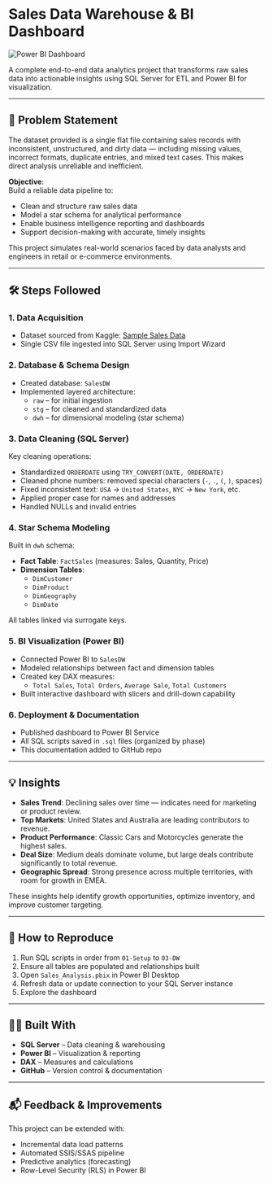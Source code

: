 # Sales Data Warehouse & BI Dashboard

![Power BI Dashboard](images/dashboard.gif) 

A complete end-to-end data analytics project that transforms raw sales data into actionable insights using SQL Server for ETL and Power BI for visualization.

---

## 📌 Problem Statement

The dataset provided is a single flat file containing sales records with inconsistent, unstructured, and dirty data — including missing values, incorrect formats, duplicate entries, and mixed text cases. This makes direct analysis unreliable and inefficient.

**Objective**:  
Build a reliable data pipeline to:
- Clean and structure raw sales data
- Model a star schema for analytical performance
- Enable business intelligence reporting and dashboards
- Support decision-making with accurate, timely insights

This project simulates real-world scenarios faced by data analysts and engineers in retail or e-commerce environments.

---

## 🛠️ Steps Followed

### 1. **Data Acquisition**
- Dataset sourced from Kaggle: [Sample Sales Data](https://www.kaggle.com/datasets/kyanyoga/sample-sales-data)
- Single CSV file ingested into SQL Server using Import Wizard

### 2. **Database & Schema Design**
- Created database: `SalesDW`
- Implemented layered architecture:
  - `raw` – for initial ingestion
  - `stg` – for cleaned and standardized data
  - `dwh` – for dimensional modeling (star schema)

### 3. **Data Cleaning (SQL Server)**
Key cleaning operations:
- Standardized `ORDERDATE` using `TRY_CONVERT(DATE, ORDERDATE)`
- Cleaned phone numbers: removed special characters (`-`, `.`, `(`, `)`, spaces)
- Fixed inconsistent text: `USA` → `United States`, `NYC` → `New York`, etc.
- Applied proper case for names and addresses
- Handled NULLs and invalid entries

### 4. **Star Schema Modeling**
Built in `dwh` schema:
- **Fact Table**: `FactSales` (measures: Sales, Quantity, Price)
- **Dimension Tables**:
  - `DimCustomer`
  - `DimProduct`
  - `DimGeography`
  - `DimDate`

All tables linked via surrogate keys.

### 5. **BI Visualization (Power BI)**
- Connected Power BI to `SalesDW`
- Modeled relationships between fact and dimension tables
- Created key DAX measures:
  - `Total Sales`, `Total Orders`, `Average Sale`, `Total Customers`
- Built interactive dashboard with slicers and drill-down capability

### 6. **Deployment & Documentation**
- Published dashboard to Power BI Service
- All SQL scripts saved in `.sql` files (organized by phase)
- This documentation added to GitHub repo

---

## 💡 Insights

- **Sales Trend**: Declining sales over time — indicates need for marketing or product review.
- **Top Markets**: United States and Australia are leading contributors to revenue.
- **Product Performance**: Classic Cars and Motorcycles generate the highest sales.
- **Deal Size**: Medium deals dominate volume, but large deals contribute significantly to total revenue.
- **Geographic Spread**: Strong presence across multiple territories, with room for growth in EMEA.

These insights help identify growth opportunities, optimize inventory, and improve customer targeting.

---

## 🚀 How to Reproduce

1. Run SQL scripts in order from `01-Setup` to `03-DW`
2. Ensure all tables are populated and relationships built
3. Open `Sales_Analysis.pbix` in Power BI Desktop
4. Refresh data or update connection to your SQL Server instance
5. Explore the dashboard

---

## 🧑‍💻 Built With
- **SQL Server** – Data cleaning & warehousing
- **Power BI** – Visualization & reporting
- **DAX** – Measures and calculations
- **GitHub** – Version control & documentation

---

## 📬 Feedback & Improvements
This project can be extended with:
- Incremental data load patterns
- Automated SSIS/SSAS pipeline
- Predictive analytics (forecasting)
- Row-Level Security (RLS) in Power BI
